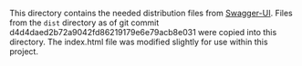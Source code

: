 This directory contains the needed distribution files from
[Swagger-UI](https://github.com/swagger-api/swagger-ui). Files from the `dist`
directory as of git commit d4d4daed2b72a9042fd86219179e6e79acb8e031 were
copied into this directory. The index.html file was modified slightly for use
within this project.